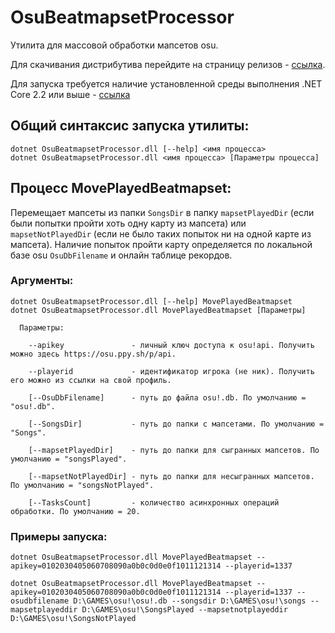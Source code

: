 # OsuBeatmapsetProcessor

Утилита для массовой обработки мапсетов osu.

Для скачивания дистрибутива перейдите на страницу релизов - [ссылка](https://github.com/wwwMADwww/OsuBeatmapsetProcessor/releases).

Для запуска требуется наличие установленной среды выполнения .NET Core 2.2 или выше - [ссылка](https://dotnet.microsoft.com/download)

## Общий синтаксис запуска утилиты:

    dotnet OsuBeatmapsetProcessor.dll [--help] <имя процесса>
    dotnet OsuBeatmapsetProcessor.dll <имя процесса> [Параметры процесса]
    
## Процесс MovePlayedBeatmapset:

Перемещает мапсеты из папки `SongsDir` в папку `mapsetPlayedDir` (если были попытки пройти хоть одну карту из мапсета) или `mapsetNotPlayedDir` (если не было таких попыток ни на одной карте из мапсета). Наличие попыток пройти карту определяется по локальной базе osu `OsuDbFilename` и онлайн таблице рекордов.

### Аргументы:

    dotnet OsuBeatmapsetProcessor.dll [--help] MovePlayedBeatmapset
    dotnet OsuBeatmapsetProcessor.dll MovePlayedBeatmapset [Параметры]
      
      Параметры:
      
        --apikey               - личный ключ доступа к osu!api. Получить можно здесь https://osu.ppy.sh/p/api.
        
        --playerid             - идентификатор игрока (не ник). Получить его можно из ссылки на свой профиль.
        
        [--OsuDbFilename]      - путь до файла osu!.db. По умолчанию = "osu!.db".
        
        [--SongsDir]           - путь до папки с мапсетами. По умолчанию = "Songs".
        
        [--mapsetPlayedDir]    - путь до папки для сыгранных мапсетов. По умолчанию = "songsPlayed".
        
        [--mapsetNotPlayedDir] - путь до папки для несыгранных мапсетов. По умолчанию = "songsNotPlayed".
        
        [--TasksCount]         - количество асинхронных операций обработки. По умолчанию = 20.

### Примеры запуска:

    dotnet OsuBeatmapsetProcessor.dll MovePlayedBeatmapset --apikey=0102030405060708090a0b0c0d0e0f1011121314 --playerid=1337

    dotnet OsuBeatmapsetProcessor.dll MovePlayedBeatmapset --apikey=0102030405060708090a0b0c0d0e0f1011121314 --playerid=1337 --osudbfilename D:\GAMES\osu!\osu!.db --songsdir D:\GAMES\osu!\songs --mapsetplayeddir D:\GAMES\osu!\SongsPlayed --mapsetnotplayeddir D:\GAMES\osu!\SongsNotPlayed

